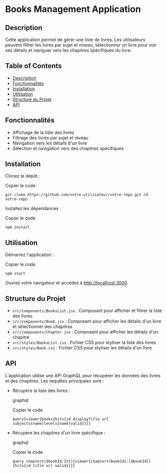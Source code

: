 Books Management Application
============================

Description
-----------

Cette application permet de gérer une liste de livres. Les utilisateurs peuvent filtrer les livres par sujet et niveau, sélectionner un livre pour voir ses détails et naviguer vers les chapitres spécifiques du livre.

Table of Contents
-----------------

-   [Description](#description)
-   [Fonctionnalités](#fonctionnalit%C3%A9s)
-   [Installation](#installation)
-   [Utilisation](#utilisation)
-   [Structure du Projet](#structure-du-projet)
-   [API](#api)

Fonctionnalités
---------------

-   Affichage de la liste des livres
-   Filtrage des livres par sujet et niveau
-   Navigation vers les détails d'un livre
-   Sélection et navigation vers des chapitres spécifiques

Installation
------------

Clonez le dépôt :

Copier le code

`git clone https://github.com/votre-utilisateur/votre-repo.git
cd votre-repo`

Installez les dépendances :

Copier le code

`npm install`

Utilisation
-----------

Démarrez l'application :

Copier le code

`npm start`

Ouvrez votre navigateur et accédez à <http://localhost:3000>.

Structure du Projet
-------------------

-   `src/components/BooksList.jsx` : Composant pour afficher et filtrer la liste des livres
-   `src/components/Book.jsx` : Composant pour afficher les détails d'un livre et sélectionner des chapitres
-   `src/components/Chapter.jsx` : Composant pour afficher les détails d'un chapitre
-   `src/styles/BooksList.css` : Fichier CSS pour styliser la liste des livres
-   `src/styles/Book.css` : Fichier CSS pour styliser les détails d'un livre

API
---

L'application utilise une API GraphQL pour récupérer les données des livres et des chapitres. Les requêtes principales sont :

-   Récupère la liste des livres :

    graphql

    Copier le code

    `query{viewer{books{hits{id displayTitle url subjects{name}levels{name}valid}}}}`

-   Récupère les chapitres d'un livre spécifique :

    graphql

    Copier le code

    `query chapters($bookId:Int){viewer{chapters(bookIds:[$bookId]){hits{id title url valid}}}}`
